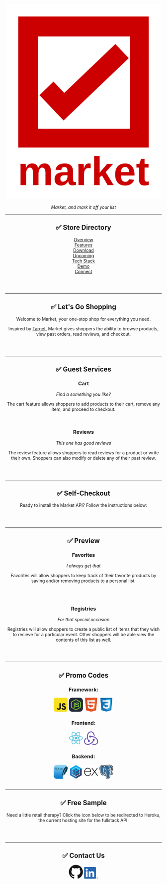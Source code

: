 <p align="center"><img align="justify" src="https://github.com/kevinlongboy/Market/blob/main/images/branding/market-logo-full.png" alt="CraneBnB Logo" width="500"></p>

<!-- <p align="center">An AirBnB Clone</p> -->


_<p align="center"> Market, and mark it off your list </p>_

<div>
<div>

---

<div align="center">


## ✅ Store Directory

[Overview](https://github.com/kevinlongboy/Market#-directory) <br>
[Features](https://github.com/kevinlongboy/Market#-lets-go-shopping) <br>
[Download](https://github.com/kevinlongboy/Market#-guest-services) <br>
[Upcoming](https://github.com/kevinlongboy/Market#-self-checkout) <br>
[Tech Stack](https://github.com/kevinlongboy/Market#-preview) <br>
[Demo](https://github.com/kevinlongboy/Market#-free-sample) <br>
[Connect](https://github.com/kevinlongboy/Market#-contact-us) <br>

<br>
<br>

---

##  ✅ Let's Go Shopping
  
Welcome to Market, your one-stop shop for everything you need.

Inspired by <a href="https://www.target.com/" alt="Target website">Target</a>, Market gives shoppers the ability to browse products, view past orders, read reviews, and checkout.

<br>
<br>

---

##  ✅ Guest Services

### Cart

_Find a something you like?_

The cart feature allows shoppers to add products to their cart, remove any item, and proceed to checkout. 

<br>

### Reviews

_This one has good reviews_

The review feature allows shoppers to read reviews for a product or write their own. Shoppers can also modify or delete any of their past review.
  
<br>
<br>

---

##  ✅ Self-Checkout

Ready to install the Market API? Follow the instructions below:

<!--
  
### 1. Navigate to GitHub:
* Click <a href="https://github.com/kevinlongboy/Market" alt="Market GitHub repository link">here</a> to be redirected to the Market page
<img src="assets/instructions/setup-instructions-step-1.gif" alt="Navigate to GitHub GIF" width="400">

### 2. Download the API: 
* Click the "Code" button
* Select "Download ZIP" from the dropdown menu
* Save the file in your desired location
<img src="assets/instructions/setup-instructions-step-2.gif" alt="Download the API GIF" width="400">

### 3. Open the repository:
* Navigate to the location where you previously saved your zipped file
* Unzip the file by double-clicking on the icon, or by right-clicking on the icon and selecting "Open"
* This unzipped folder is the repository which contains both the backend and frontend components of the API
<img src="assets/instructions/setup-instructions-step-3.gif" alt="Open the repository GIF" width="400">

### 4. Initialize the backend: 
* Open a new terminal
* Navigate to the _backend_ folder
* Download dependencies by running the command: "npm install"
* Initialize your database by running "npx dotenv sequelize db:migrate"
* Populate your database by running "npx dotenv sequelize db:seed:all"
* Start the backend server by running the command: "npm start"
<img src="assets/instructions/setup-instructions-step-4.gif" alt="Initialize the backend GIF" width="400">

### 5. Initialize the frontend: 
* Open a new terminal
* Navigate to the _frontend_ folder
* Download dependencies by running the command: "npm install"
<img src="assets/instructions/setup-instructions-step-5.gif" alt="Initialize the frontend GIF" width="400">

### 6. Launch the app:
* From the _frontend_ folder, run the command: "npm start"
* Allow React to open the app in your browser
* Welcome to CraneBnB
<img src="assets/instructions/setup-instructions-step-6.gif" alt="Launch the app GIF" width="400">
-->

<br>
<br>

---

##  ✅ Preview

### Favorites
_I always get that_

Favorites will allow shoppers to keep track of their favorite products by saving and/or removing products to a personal list. 
  
<br>
<br>

### Registries
_For that special occasion_

Registries will allow shoppers to create a public list of items that they wish to recieve for a particular event. Other shoppers will be able view the contents of this list as well.
  
<br>
<br>

---

##  ✅ Promo Codes

### Framework:

<p>
<a href="https://www.javascript.com/"><img alt="JavaScript" width="45px" src="images/tech-stack/javascript-logo.png"/></a>
<a href="https://nodejs.org/en/"><img alt="Node.JS" width="45px" src="images/tech-stack/nodejs-logo.svg"/></a>
<a href="https://html.spec.whatwg.org/"><img alt="HTML" width="45px" src="images/tech-stack/html-logo.png"/></a>
<a href="https://www.w3.org/TR/CSS/#css"><img alt="CSS" width="45px" src="images/tech-stack/css-logo.png"/></a>
<br>

### Frontend:

<p>
<a href="https://reactjs.org/"><img alt="React" width="45px" src="images/tech-stack/react-logo.png"/></a>
<a href="https://redux.js.org/"><img alt="Redux" width="45px" src="images/tech-stack/redux-logo.png"/></a>
<br>

### Backend:

<p>
<a href="https://sqlite.org/index.html"><img alt="SQLite" width="45px" src="images/tech-stack/sqlite-logo.svg"/></a>
<a href="https://sequelize.org/"><img alt="Sequelize" width="45px" src="images/tech-stack/sequelize-logo.png"/></a>
<a href="https://expressjs.com/"><img alt="Express" width="45px" src="images/tech-stack/express-logo.png"/></a>
<a href="https://www.postgresql.org/"><img alt="PostgreSQL" width="45px" src="images/tech-stack/postgresql-logo.png"/></a>

<br>
<br>
  
---

##  ✅ Free Sample

Need a little retail therapy? Click the icon below to be redirected to Heroku, the current hosting site for the fullstack API:
<!--
<p>
<a href="https://kl-market.herokuapp.com/"><img vertical-align="middle" alt="Market live site hosted via Heroku" width="45px" src="images/social-media-branding/heroku-logo.jpg"/></a>
-->
<br>
<br>

---  
##  ✅ Contact Us

<a href="https://github.com/kevinlongboy"><img vertical-align="middle" alt="Developer's GitHub Page" width="45px" src="images/social-media-branding/github-logo.png"/></a>
<a href="https://www.linkedin.com/in/kevinlongboy/"><img vertical-align="middle" alt="Developer's LinkedIn Page" width="45px" src="images/social-media-branding/linkedin-logo.png"/></a>
<br>
<br>
